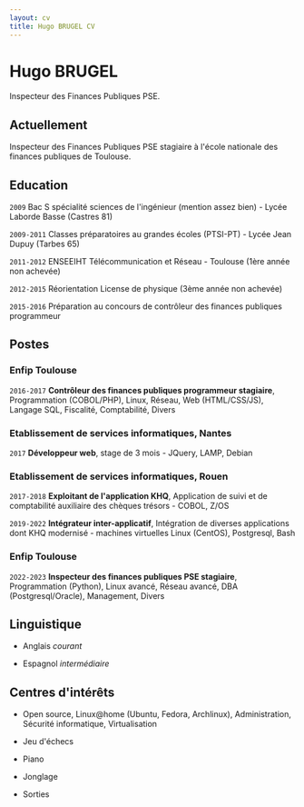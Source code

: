 ```yaml
---
layout: cv
title: Hugo BRUGEL CV
---
```

# Hugo BRUGEL
Inspecteur des Finances Publiques PSE.

## Actuellement

Inspecteur des Finances Publiques PSE stagiaire à l'école nationale des finances publiques de Toulouse.

## Education

`2009`
Bac S spécialité sciences de l'ingénieur (mention assez bien) - Lycée Laborde Basse (Castres 81)

`2009-2011`
Classes préparatoires au grandes écoles (PTSI-PT) - Lycée Jean Dupuy (Tarbes 65)

`2011-2012`
ENSEEIHT Télécommunication et Réseau - Toulouse (1ère année non achevée)

`2012-2015`
Réorientation License de physique (3ème année non achevée)

`2015-2016`
Préparation au concours de contrôleur des finances publiques programmeur

## Postes

### Enfip Toulouse

`2016-2017`
__Contrôleur des finances publiques programmeur stagiaire__, Programmation (COBOL/PHP), Linux, Réseau, Web (HTML/CSS/JS), Langage SQL, Fiscalité, Comptabilité, Divers

### Etablissement de services informatiques, Nantes

`2017`
__Développeur web__, stage de 3 mois - JQuery, LAMP, Debian

### Etablissement de services informatiques, Rouen

`2017-2018`
__Exploitant de l'application KHQ__, Application de suivi et de comptabilité auxiliaire des chèques trésors - COBOL, Z/OS

`2019-2022`
__Intégrateur inter-applicatif__, Intégration de diverses applications dont KHQ modernisé - machines virtuelles Linux (CentOS), Postgresql, Bash

### Enfip Toulouse

`2O22-2023`
__Inspecteur des finances publiques PSE stagiaire__, Programmation (Python), Linux avancé, Réseau avancé, DBA (Postgresql/Oracle), Management, Divers

## Linguistique

- Anglais *courant*

- Espagnol *intermédiaire*

## Centres d'intérêts

- Open source, Linux@home (Ubuntu, Fedora, Archlinux), Administration, Sécurité informatique, Virtualisation

- Jeu d'échecs

- Piano

- Jonglage

- Sorties

<!-- ### Footer

Last updated: Décembre 2022 -->


